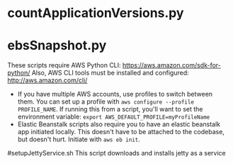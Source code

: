 # countApplicationVersions.py
# ebsSnapshot.py
These scripts require AWS Python CLI: https://aws.amazon.com/sdk-for-python/
Also, AWS CLI tools must be installed and configured: http://aws.amazon.com/cli/
  - If you have multiple AWS accounts, use profiles to switch between them. You can set up a profile with `aws configure --profile PROFILE_NAME`. If running this from a script, you'll want to set the environment variable: `export AWS_DEFAULT_PROFILE=myProfileName`
  - Elastic Beanstalk scripts also require you to have an elastic beanstalk app initiated locally. This doesn't have to be attached to the codebase, but doesn't hurt. Initiate with `aws eb init`.

#setupJettyService.sh
This script downloads and installs jetty as a service